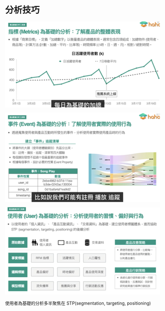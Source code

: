 # 分析技巧

<img src='../../assets/pa1-3_1.png'></img>

<img src='../../assets/pa1-3_2.png'></img>

<img src='../../assets/pa1-3_3.png'></img>

使用者為基礎的分析多半聚焦在 STP(segmentation, targeting, positioning)